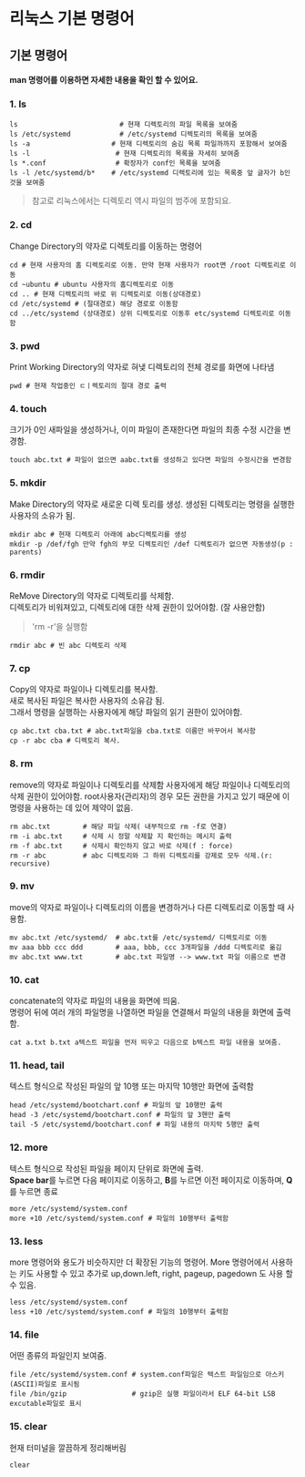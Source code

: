 # 리눅스 기본 명령어

## 기본 명령어 

#### man 명령어를 이용하면 자세한 내용을 확인 할 수 있어요. 

### 1. ls 

```text
ls                         # 현재 디렉토리의 파일 목록을 보여줌
ls /etc/systemd            # /etc/systemd 디렉토리의 목록을 보여줌
ls -a                    # 현재 디렉토리의 숨김 목록 파일까까지 포함해서 보여줌
ls -l                     # 현재 디렉토리의 목록을 자세히 보여줌 
ls *.conf                 # 확장자가 conf인 목록을 보여줌
ls -l /etc/systemd/b*    # /etc/systemd 디렉토리에 있는 목록중 앞 글자가 b인것을 보여줌
```

> 참고로 리눅스에서는 디렉토리 역시 파일의 범주에 포함되요.

### 2. cd 

Change Directory의 약자로 디렉토리를 이동하는 명령어 

```text
cd # 현재 사용자의 홈 디렉토리로 이동. 만약 현재 사용자가 root면 /root 디렉토리로 이동
cd ~ubuntu # ubuntu 사용자의 홈디렉토리로 이동 
cd .. # 현재 디렉토리의 바로 위 디렉토리로 이동(상대경로)
cd /etc/systemd # (절대경로) 해당 경로로 이동함
cd ../etc/systemd (상대경로) 상위 디렉토리로 이동후 etc/systemd 디렉토리로 이동함 

```

### 3. pwd 

Print Working Directory의 약자로 혀냊 디렉토리의 전체 경로를 화면에 나타냄 

```text
pwd # 현재 작업중인 ㄷㅣ렉토리의 절대 경로 출력
```

### 4. touch 

 크기가 0인 새파일을 생성하거나, 이미 파일이 존재한다면 파일의 최종 수정 시간을 변경함. 

```text
touch abc.txt # 파일이 없으면 aabc.txt를 생성하고 있다면 파일의 수정시간을 변경함 
```

### 5. mkdir

Make Directory의 약자로 새로운 디렉 토리를 생성. 생성된 디렉토리는 명령을 실행한 사용자의 소유가 됨.

```text
mkdir abc # 현재 디렉토리 아래에 abc디렉토리를 생성
mkdir -p /def/fgh 만약 fgh의 부모 디렉토리인 /def 디렉토리가 없으면 자동생성(p : parents)
```

### 6. rmdir 

ReMove Directory의 약자로 디렉토리를 삭제함.   
디렉토리가 비워져있고, 디렉토리에 대한 삭제 권한이 있어야함. \(잘 사용안함\) 

> 'rm -r'을 실행함

```text
rmdir abc # 빈 abc 디렉토리 삭제 
```

### 7. cp 

Copy의 약자로 파일이나 디렉토리를 복사함.   
새로 복사된 파일은 복사한 사용자의 소유감 됨.   
그래서 명령을 실행하는 사용자에게 해당 파일의 읽기 권한이 있어야함. 

```text
cp abc.txt cba.txt # abc.txt파일을 cba.txt로 이름만 바꾸어서 복사함
cp -r abc cba # 디렉토리 복사. 
```

### 8. rm 

remove의 약자로 파일이나 디렉토리를 삭제함 사용자에게 해당 파일이나 디렉토리의 삭제 권한이 있어야함. root사용자\(관리자\)의 경우 모든 권한을 가지고 있기 때문에 이 명령을 사용하는 데 있어 제약이 없음. 

```text
rm abc.txt        # 해당 파일 삭제( 내부적으로 rm -f로 연결)
rm -i abc.txt     # 삭제 시 정말 삭제할 지 확인하는 메시지 출력 
rm -f abc.txt     # 삭제시 확인하지 않고 바로 삭제(f : force) 
rm -r abc         # abc 디렉토리와 그 하위 디렉토리를 강제로 모두 삭제.(r: recursive)
```

### 9. mv 

move의 약자로 파일이나 디렉토리의 이름을 변경하거나 다른 디렉토리로 이동할 때 사용함. 

```text
mv abc.txt /etc/systemd/  # abc.txt를 /etc/systemd/ 디렉토리로 이동
mv aaa bbb ccc ddd        # aaa, bbb, ccc 3개파일을 /ddd 디렉토리로 옮김 
mv abc.txt www.txt        # abc.txt 파일명 --> www.txt 파일 이름으로 변경 
```

### 10. cat 

concatenate의 약자로 파일의 내용을 화면에 띄움.   
명령어 뒤에 여러 개의 파일명을 나열하면 파일을 연결해서 파일의 내용을 화면에 출력함. 

```text
cat a.txt b.txt a텍스트 파일을 먼저 띄우고 다음으로 b텍스트 파일 내용을 보여줌. 
```

### 11. head, tail 

텍스트 형식으로 작성된 파일의 앞 10행 또는 마지막 10행만 화면에 출력함 

```text
head /etc/systemd/bootchart.conf # 파일의 앞 10행만 출력
head -3 /etc/systemd/bootchart.conf # 파일의 앞 3핸만 출력
tail -5 /etc/systemd/bootchart.conf # 파일 내용의 마지막 5행만 출력 
```

### 12. more

텍스트 형식으로 작성된 파일을 페이지 단위로 화면에 출력.  
**Space bar**를 누르면 다음 페이지로 이동하고, **B**를 누르면 이전 페이지로 이동하며, **Q**를 누르면 종료

```text
more /etc/systemd/system.conf
more +10 /etc/systemd/system.conf # 파일의 10행부터 출력함 
```

### 13. less 

more 명령어와 용도가 비슷하지만 더 확장된 기능의 명령어. More 명령어에서 사용하는 키도 사용할 수 있고 추가로 up,down.left, right, pageup, pagedown 도 사용 할 수 있음. 

```text
less /etc/systemd/system.conf
less +10 /etc/systemd/system.conf # 파일의 10행부터 출력함 
```

### 14. file 

어떤 종류의  파일인지 보여줌. 

```text
file /etc/systemd/system.conf # system.conf파일은 텍스트 파일임으로 아스키(ASCII)파일로 표시됨
file /bin/gzip                # gzip은 실행 파일이라서 ELF 64-bit LSB excutable파일로 표시
```

### 15. clear 

 현재 터미널을 깔끔하게 정리해버림

```text
clear 
```

